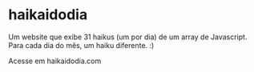 # haikaidodia

Um website que exibe 31 haikus (um por dia) de um array de Javascript. Para cada dia do mês, um haiku diferente. :)

Acesse em haikaidodia.com
